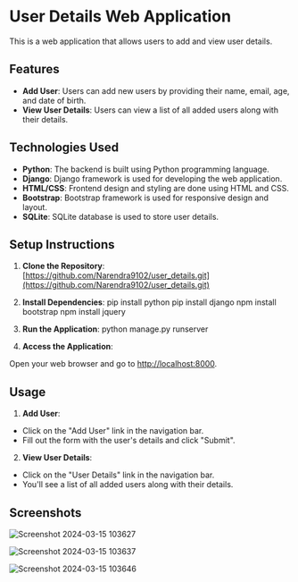 # User Details Web Application

This is a web application that allows users to add and view user details.

## Features

- **Add User**: Users can add new users by providing their name, email, age, and date of birth.
- **View User Details**: Users can view a list of all added users along with their details.

## Technologies Used

- **Python**: The backend is built using Python programming language.
- **Django**: Django framework is used for developing the web application.
- **HTML/CSS**: Frontend design and styling are done using HTML and CSS.
- **Bootstrap**: Bootstrap framework is used for responsive design and layout.
- **SQLite**: SQLite database is used to store user details.

## Setup Instructions

1. **Clone the Repository**:
   [https://github.com/Narendra9102/user_details.git](https://github.com/Narendra9102/user_details.git)

2. **Install Dependencies**:
  pip install python
  pip install django
  npm install bootstrap
  npm install jquery

3. **Run the Application**:
  python manage.py runserver


4. **Access the Application**:

Open your web browser and go to [http://localhost:8000](http://localhost:8000).

## Usage

1. **Add User**:
- Click on the "Add User" link in the navigation bar.
- Fill out the form with the user's details and click "Submit".

2. **View User Details**:
- Click on the "User Details" link in the navigation bar.
- You'll see a list of all added users along with their details.

## Screenshots

![Screenshot 2024-03-15 103627](https://github.com/Narendra9102/user_details/assets/141741512/bdaeb89a-ec7a-4886-8e3a-d15eef24e56e)


![Screenshot 2024-03-15 103637](https://github.com/Narendra9102/user_details/assets/141741512/f9b703c6-855d-4513-88dd-a61520eced7f)


![Screenshot 2024-03-15 103646](https://github.com/Narendra9102/user_details/assets/141741512/ee48c2b2-1bfb-41d8-a539-2af80f3bf59b)










